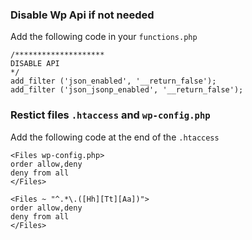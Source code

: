 ### Disable Wp Api if not needed

Add the following code in your `functions.php`

```
/******************** 
DISABLE API
*/
add_filter ('json_enabled', '__return_false');
add_filter ('json_jsonp_enabled', '__return_false');
```

### Restict files `.htaccess` and `wp-config.php`
Add the following code at the end of the `.htaccess`

```
<Files wp-config.php>
order allow,deny
deny from all
</Files>
```
```
<Files ~ "^.*\.([Hh][Tt][Aa])">
order allow,deny
deny from all
</Files>

```
